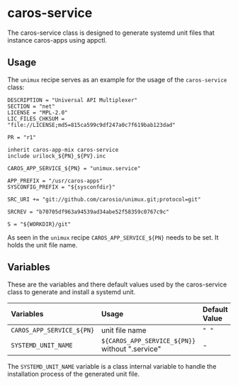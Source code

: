 # caros-service

The caros-service class is designed to generate systemd unit files that instance
caros-apps using appctl.

## Usage

The `unimux` recipe serves as an example for the usage of the `caros-service` class:

```
DESCRIPTION = "Universal API Multiplexer"
SECTION = "net"
LICENSE = "MPL-2.0"
LIC_FILES_CHKSUM = "file://LICENSE;md5=815ca599c9df247a0c7f619bab123dad"

PR = "r1"

inherit caros-app-mix caros-service
include urilock_${PN}_${PV}.inc

CAROS_APP_SERVICE_${PN} = "unimux.service"

APP_PREFIX = "/usr/caros-apps"
SYSCONFIG_PREFIX = "${sysconfdir}"

SRC_URI += "git://github.com/carosio/unimux.git;protocol=git"

SRCREV = "b70705df963a94539ad34abe52f58359c0767c9c"

S = "${WORKDIR}/git"
```

As seen in the `unimux` recipe `CAROS_APP_SERVICE_${PN}` needs to be set.
It holds the unit file name.

## Variables

These are the variables and there default values used by the caros-service class
to generate and install a systemd unit.

| Variables                | Usage                                           | Default Value                         |
|:-------------------------|:------------------------------------------------|:--------------------------------------|
| `CAROS_APP_SERVICE_${PN}`| unit file name                                  | `" "`                                 |
| `SYSTEMD_UNIT_NAME`      | `${CAROS_APP_SERVICE_${PN}}` without ".service" | -                                     |

The `SYSTEMD_UNIT_NAME` variable is a class internal variable to handle the
installation process of the generated unit file.
